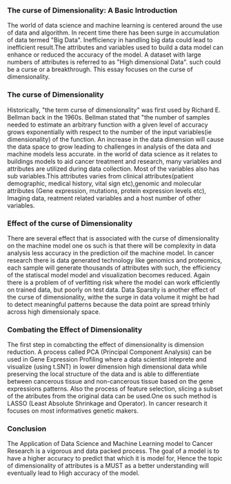 
### The curse of Dimensionality: A Basic Introduction <a id="The curse of Dimensionality-a basic introduction"></a>

The world of data science and machine learning is centered around the use of data and algorithm. In recent time there has been surge in accumulation of  data termed "Big Data". Inefficiency in handling big data could lead to inefficient result.The attributes and variables used to build a data model can enhance or reduced the accuracy of the model.
A dataset with large numbers of attributes is referred to as "High dimensional Data". such could be a curse or a breakthrough. This essay focuses on the curse of dimensionality.

### The curse of Dimensionality <a id="the curse of dimensionality"><a>
Historically, "the term curse of dimensionality" was first used by Richard E. Bellman back in the 1960s. Bellman stated that "the number of samples needed to estimate an arbitrary function with a given level of accuracy grows exponentially with respect to the number of the input variables(ie dimensionality) of the function. An increase in the data 
dimension will cause the data space to grow leading to challenges in analysis of the data and machine models less accurate.
in the world of data science as it relates to buildings models to aid cancer treatment and research, many variables and attributes are utilized during data collection. Most of the variables also has sub variables.This attributes varies from clinical attributes(patient demographic, medical history, vital sign etc),genomic and molecular attributes 
(Gene expression, mutations, protein expression levels etc), Imaging data, reatment related variables and a host number of other variables.


### Effect of the curse of Dimensionality <a id="Effect of the curse of diemnsionality"></a>
There are several effect that is associated with the curse of dimensionality on the machine model one os such is that there will be complexity in data analysis less accuracy in the prediction oif the machine model. In cancer research there is data generated technology like genomics and proteomics, each sample will generate thousands of attributes with
such, the efficiency of the statiscal model model and visualization becomes reduced.
Again there is a problem of of verfitting risk where the model can work efficiently on trained data, but poorly on test data.
Data Sparsity is another effect of the curse of dimensionality, withe the surge in data volume it might be had to detect meaningful patterns because the data point are spread trhinly across high dimensionaly space.

### Combating the Effect of Dimensionality <a id="Combating the Effect of Dimensionality" ></a>
The first step in comabcting the effect of dimensionality is dimension reduction. A process called PCA (Principal Component Analysis) can be used in Gene Expression Profiling where a data scientist inteprete and visualize (using t.SNT) in lower dimension high dimensional data while preserving the local structure of the data and is able to differentiate 
between cancerous tissue and non-cancerous tissue based on the gene expressions patterns.
Also the process of feature selection, slicing a subset of the atributes from the original data can be used.One os such method is LASSO (Least Absolute Shrinkage and Operator). In cancer research it focuses on most informatives genetic makers.

### Conclusion<a id="conclusion"></a>
The Application of Data Science and Machine Learning model to Cancer Research is a vigorous and data packed process. The goal of a model is to have a higher accuracy to predict that which it is model for, Hence the topic of dimensionality of attributes is a MUST as a better understanding will eventually lead to High accuracy of the model.
